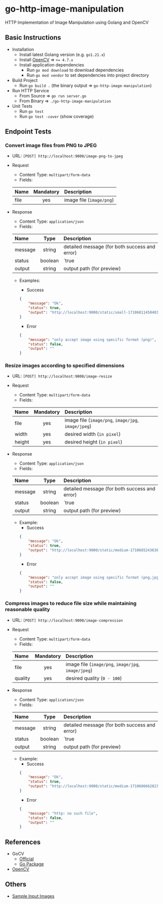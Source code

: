 # go-http-image-manipulation
HTTP Implementation of Image Manipulation using Golang and OpenCV


## Basic Instructions
- Installation
    - Install latest Golang version (e.g. `go1.21.x`)
    - Install [OpenCV](https://gocv.io/getting-started/) => `>= 4.7.x`
    - Install application dependencies 
        - Run `go mod download` to download dependencies
        - Run `go mod vendor` to set dependencies into project directory
- Build Project
    - Run `go build .` (the binary output => `go-http-image-manipulation`)
- Run HTTP Service
    - From Source => `go run server.go` 
    - From Binary => `./go-http-image-manipulation`
- Unit Tests
    - Run `go test`
    - Run `go test -cover` (show coverage)

## Endpoint Tests 
### Convert image files from PNG to JPEG 
- URL: `[POST] http://localhost:9000/image-png-to-jpeg` 
- Request 
    - Content Type: `multipart/form-data`
    - Fields:

    | Name  | Mandatory  |  Description |
    |:---|:---:|:---|
    | file | yes | image file (`image/png`) |

- Response
    - Content Type: `application/json`
    - Fields:

    | Name  | Type  |  Description |
    |:---|:---:|:---|
    | message | string | detailed message (for both success and error) |
    | status | boolean | `true | false` |  
    | output | string | output path (for preview) | 

    - Examples:
        - Success
        ```json
        {
            "message": "Ok",
            "status": true,
            "output": "http://localhost:9000/static/small-1710681145040310000-100.jpeg"
        }
        ```
        - Error

        ```json
        {
            "message": "only accept image using specific format (png)",
            "status": false,
            "output": ""
        }
        ```

### Resize images according to specified dimensions 
- URL: `[POST] http://localhost:9000/image-resize` 
- Request 
    - Content Type: `multipart/form-data`
    - Fields:

    | Name  | Mandatory  |  Description |
    |:---|:---:|:---|
    | file | yes | image file (`image/png`, `image/jpg`, `image/jpeg`) |
    | width | yes | desired width (`in pixel`) |
    | height | yes | desired height (`in pixel`) |

- Response
    - Content Type: `application/json`
    - Fields:

    | Name  | Type  |  Description |
    |:---|:---:|:---|
    | message | string | detailed message (for both success and error) |
    | status | boolean | `true | false` |  
    | output | string | output path (for preview) | 

    - Example:
        - Success
        ```json
        {
            "message": "Ok",
            "status": true,
            "output": "http://localhost:9000/static/medium-1710685243638707000-100.png"
        }
        ```
        - Error
        ```json
        {
            "message": "only accept image using specific format (png,jpg,jpeg)",
            "status": false,
            "output": ""
        }
        ```

### Compress images to reduce file size while maintaining reasonable quality
- URL: `[POST] http://localhost:9000/image-compression` 
- Request 
    - Content Type: `multipart/form-data`
    - Fields:

    | Name  | Mandatory  |  Description |
    |:---|:---:|:---|
    | file | yes | image file (`image/png`, `image/jpg`, `image/jpeg`) |
    | quality | yes | desired quality (`0 - 100`) |

- Response
    - Content Type: `application/json`
    - Fields:

    | Name  | Type  |  Description |
    |:---|:---:|:---|
    | message | string | detailed message (for both success and error) |
    | status | boolean | `true | false` |  
    | output | string | output path (for preview) |  

    - Example:
        - Success
        ```json
        {
            "message": "Ok",
            "status": true,
            "output": "http://localhost:9000/static/medium-1710686662823893000-70.jpeg"
        }
        ```
        - Error
        ```json
        {
            "message": "http: no such file",
            "status": false,
            "output": ""
        }
        ```

## References
- GoCV
    - [Official](https://gocv.io/)
    - [Go Package](https://pkg.go.dev/gocv.io/x/gocv@v0.35.0)
- [OpenCV](https://docs.opencv.org/4.x/d4/da8/group__imgcodecs.html) 

## Others
- [Sample Input Images](https://drive.google.com/drive/folders/1jnlIXRc6GhXAmOEXwd8I3Iodbuk5T0Hy?usp=sharing)
